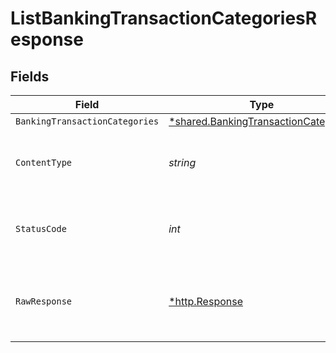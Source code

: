 # ListBankingTransactionCategoriesResponse


## Fields

| Field                                                                                              | Type                                                                                               | Required                                                                                           | Description                                                                                        |
| -------------------------------------------------------------------------------------------------- | -------------------------------------------------------------------------------------------------- | -------------------------------------------------------------------------------------------------- | -------------------------------------------------------------------------------------------------- |
| `BankingTransactionCategories`                                                                     | [*shared.BankingTransactionCategories](../../../pkg/models/shared/bankingtransactioncategories.md) | :heavy_minus_sign:                                                                                 | Success                                                                                            |
| `ContentType`                                                                                      | *string*                                                                                           | :heavy_check_mark:                                                                                 | HTTP response content type for this operation                                                      |
| `StatusCode`                                                                                       | *int*                                                                                              | :heavy_check_mark:                                                                                 | HTTP response status code for this operation                                                       |
| `RawResponse`                                                                                      | [*http.Response](https://pkg.go.dev/net/http#Response)                                             | :heavy_minus_sign:                                                                                 | Raw HTTP response; suitable for custom response parsing                                            |